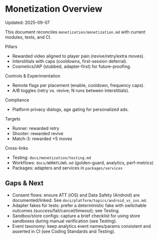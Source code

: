 # Monetization Overview

Updated: 2025-09-07

This document reconciles `monetization/monetization.md` with current modules, tests, and CI.

Pillars

-    Rewarded video aligned to player pain (revive/retry/extra moves).
-    Interstitials with caps (cooldowns, first-session deferral).
-    Cosmetics/IAP (stubbed, adapter-first) for future-proofing.

Controls & Experimentation

-    Remote flags per placement (enable, cooldown, frequency caps).
-    A/B toggles (retry vs. revive; N runs between interstitials).

Compliance

-    Platform privacy dialogs, age gating for personalized ads.

Targets

-    Runner: rewarded retry
-    Shooter: rewarded revive
-    Match-3: rewarded +5 moves

Cross-links

-    Testing: `docs/monetization/testing.md`
-    Workflows: `docs/WORKFLOWS.md` (golden-guard, analytics, perf-metrics)
-    Packages: adapters and services in `packages/services`

## Gaps & Next

-    Consent flows: ensure ATT (iOS) and Data Safety (Android) are documented/linked. See `docs/platform/topics/android_vs_ios.md`.
-    Adapter fakes for tests: prefer a deterministic fake with switchable outcomes (success/fail/cancel/timeout); see Testing.
-    Sandbox/store configs: capture a brief checklist for using store sandboxes during manual verification (see Testing).
-    Event taxonomy: keep analytics event names/params consistent and asserted in CI (see Coding Standards and Testing).
